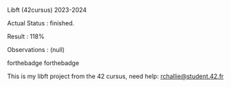 Libft (42cursus) 2023-2024

Actual Status : finished.

Result : 118%

Observations : (null)

forthebadge forthebadge

This is my libft project from the 42 cursus, need help: rchallie@student.42.fr
